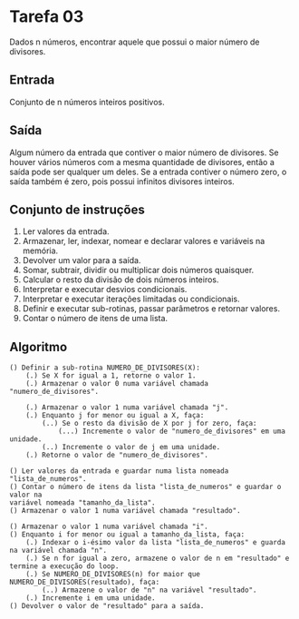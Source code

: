 # Tarefa 03 #
Dados n números, encontrar aquele que possui o maior número de divisores.

## Entrada #
Conjunto de n números inteiros positivos.

## Saída #
Algum número da entrada que contiver o maior número de divisores. Se houver vários números com a mesma quantidade de divisores, então a saída pode ser qualquer um deles. Se a entrada contiver o número zero, o saída também é zero, pois possui infinitos divisores inteiros.

## Conjunto de instruções #
1. Ler valores da entrada.
2. Armazenar, ler, indexar, nomear e declarar valores e variáveis na memória.
3. Devolver um valor para a saída.
4. Somar, subtrair, dividir ou multiplicar dois números quaisquer.
5. Calcular o resto da divisão de dois números inteiros.
6. Interpretar e executar desvios condicionais.
7. Interpretar e executar iterações limitadas ou condicionais.
8. Definir e executar sub-rotinas, passar parâmetros e retornar valores.
9. Contar o número de itens de uma lista.

## Algoritmo #

```
() Definir a sub-rotina NUMERO_DE_DIVISORES(X):
    (.) Se X for igual a 1, retorne o valor 1.
    (.) Armazenar o valor 0 numa variável chamada "numero_de_divisores".
    
    (.) Armazenar o valor 1 numa variável chamada "j".
    (.) Enquanto j for menor ou igual a X, faça:
        (..) Se o resto da divisão de X por j for zero, faça:
            (...) Incremente o valor de "numero_de_divisores" em uma unidade.
        (..) Incremente o valor de j em uma unidade.
    (.) Retorne o valor de "numero_de_divisores".

() Ler valores da entrada e guardar numa lista nomeada "lista_de_numeros".
() Contar o número de itens da lista "lista_de_numeros" e guardar o valor na
variável nomeada "tamanho_da_lista". 
() Armazenar o valor 1 numa variável chamada "resultado".

() Armazenar o valor 1 numa variável chamada "i".
() Enquanto i for menor ou igual a tamanho_da_lista, faça:
    (.) Indexar o i-ésimo valor da lista "lista_de_numeros" e guarda na variável chamada "n".
    (.) Se n for igual a zero, armazene o valor de n em "resultado" e termine a execução do loop.
    (.) Se NUMERO_DE_DIVISORES(n) for maior que NUMERO_DE_DIVISORES(resultado), faça:
        (..) Armazene o valor de "n" na variável "resultado".
    (.) Incremente i em uma unidade.
() Devolver o valor de "resultado" para a saída. 
```
